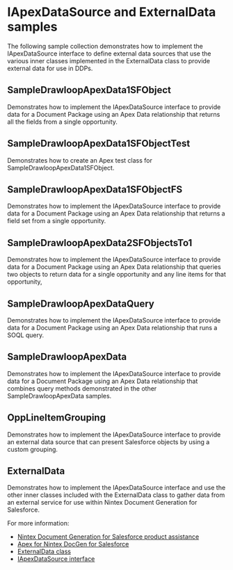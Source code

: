 # IApexDataSource and ExternalData samples

The following sample collection demonstrates how to implement the IApexDataSource interface to define external data sources that use the various inner classes implemented in the ExternalData class to provide external data for use in DDPs.

## SampleDrawloopApexData1SFObject

Demonstrates how to implement the IApexDataSource interface to provide data for a Document Package using an Apex Data relationship that returns all the fields from a single opportunity.

## SampleDrawloopApexData1SFObjectTest

Demonstrates how to create an Apex test class for SampleDrawloopApexData1SFObject.

## SampleDrawloopApexData1SFObjectFS

Demonstrates how to implement the IApexDataSource interface to provide data for a Document Package using an Apex Data relationship that returns a field set from a single opportunity.

## SampleDrawloopApexData2SFObjectsTo1

Demonstrates how to implement the IApexDataSource interface to provide data for a Document Package using an Apex Data relationship that queries two objects to return data for a single opportunity and any line items for that opportunity,

## SampleDrawloopApexDataQuery

Demonstrates how to implement the IApexDataSource interface to provide data for a Document Package using an Apex Data relationship that runs a SOQL query.

## SampleDrawloopApexData

Demonstrates how to implement the IApexDataSource interface to provide data for a Document Package using an Apex Data relationship that combines query methods demonstrated in the other SampleDrawloopApexData samples.

## OppLineItemGrouping

Demonstrates how to implement the IApexDataSource interface to provide an external data source that can present Salesforce objects by using a custom grouping.

## ExternalData

Demonstrates how to implement the IApexDataSource interface and use the other inner classes included with the ExternalData class to gather data from an external service for use within Nintex Document Generation for Salesforce.

For more information: 

* [Nintex Document Generation for Salesforce product assistance](https://help.nintex.com/en-US/docgen/docgen-portal.htm)
* [Apex for Nintex DocGen for Salesforce](https://help.nintex.com/en-us/docgen/docservices/Default.htm#cshid=9032)
* [ExternalData class](http://help.nintex.com/en-us/docgen/docservices/Default.htm#cshid=9057)
* [IApexDataSource interface](https://help.nintex.com/en-us/docgen/docservices/Default.htm#cshid=9058)